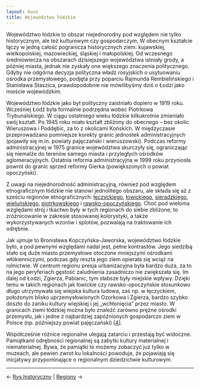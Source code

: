 ```yaml
---
layout: base
title: Województwo łódzkie
---
```


Województwo łódzkie to obszar niejednorodny pod względem nie tylko historycznym, ale też kulturowym czy gospodarczym. W obecnym kształcie łączy w jedną całość pogranicza historycznych ziem: kujawskiej, wielkopolskiej, mazowieckiej, śląskiej i małopolskiej. Od wczesnego średniowiecza na obszarach dzisiejszego województwa istniały grody, a później miasta, jednak nie zyskały one większego znaczenia politycznego. Gdyby nie odgórna decyzja polityczna władz rosyjskich o usytuowaniu ośrodka przemysłowego, podjęta przy poparciu Rajmunda Rembielińskiego i Stanisława Staszica, prawdopodobnie nie mówilibyśmy dziś o Łodzi jako mieście wojewódzkim.

Województwo łódzkie jako byt polityczny zaistniało dopiero w 1919 roku. Wcześniej Łódź była formalnie podrzędna wobec Piotrkowa Trybunalskiego. W ciągu ostatniego wieku łódzkie kilkukrotnie zmieniało swój kształt. Po 1945 roku miało kształt zbliżony do obecnego – bez okolic Wieruszowa i Poddębic, za to z okolicami Końskich. W międzyczasie przeprowadzano pomniejsze korekty granic jednostek administracyjnych (pojawiły się m.in. powiaty pajęczański i wieruszowski). Podczas reformy administracyjnej w 1975 granice województwa skurczyły się, ograniczając się niemalże do terenów samego miasta i przyległych ośrodków aglomeracyjnych. Ostatnia reforma administracyjna w 1999 roku przyniosła powrót do granic sprzed reformy Gierka (powiększonych o powiat opoczyński).

Z uwagi na niejednorodność administracyjną, również pod względem etnograficznym łódzkie nie stanowi jednolitego obszaru, ale składa się aż z sześciu regionów etnograficznych: [łęczyckiego](/regiony/leczycko-sieradzki/#main), [łowickiego](/regiony/lowicki/#main), [sieradzkiego](/regiony/leczycko-sieradzki/#main), [wieluńskiego](/regiony/wielunski/#main), [piotrkowskiego](/regiony/piotrkowski/#main) i [rawsko-opoczyńskiego](/regiony/rawsko-opoczynski/#main). Choć pod wieloma względami strój i tkactwo były w tych regionach do siebie zbliżone, to zróżnicowanie w zakresie stosowanej kolorystyki, a także wykorzystywanych wzorów i splotów, pozwalają na traktowanie ich odrębnie.

Jak ujmuje to Bronisława Kopczyńska-Jaworska, województwo łódzkie było, a pod pewnymi względami nadal jest, pełne kontrastów. Jego siedzibą stało się duże miasto przemysłowe otoczone mniejszymi ośrodkami włókienniczymi, podczas gdy reszta jego ziem opierała się wciąż na rolnictwie. W centrum regionu presja urbanizacyjna była bardzo duża, za to na jego peryferiach gęstość zaludnienia zasadniczo nie zwiększała się. Im dalej od Łodzi, Zgierza, Pabianic, tym słabsze były miejskie wpływy. Dzięki temu w takich regionach jak łowickie czy rawsko-opoczyńskie stosunkowo długo utrzymywała się wiejska kultura ludowa, zaś np. w łęczyckiem, położonym blisko uprzemysłowionych Ozorkowa i Zgierza, bardzo szybko doszło do zaniku kultury wiejskiej i jej „wchłonięcia” przez miasto. W granicach ziemi łódzkiej można było znaleźć zarówno prężne ośrodki przemysłu, jak i jedne z najbardziej zapóźnionych gospodarczo ziem w Polsce (np. późniejszy powiat pajęczański) [[4][bibliografia]].

Współcześnie różnice regionalne ulegają zatarciu i przestają być widoczne. Pamiątkami odrębności regionalnej są zabytki kultury materialnej i niematerialnej. Bywa, że pamiątki te możemy zobaczyć już tylko w muzeach, ale pewien zwrot ku lokalności powoduje, że pojawiają się inicjatywy przypominające o regionalnym dziedzictwie kulturowym.

---

← [Rys historyczny](/rys-historyczny/#main) | [Regiony](/regiony/#main) →

[bibliografia]: /slowniczek-i-bibliografia/#bibliografia